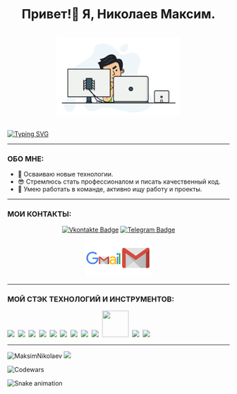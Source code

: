<img src="https://komarev.com/ghpvc/?username=MaksimNikolaev&style=flat-square&color=blue" alt=""/>
<h1 align="center">Привет!👋 Я, Николаев Максим.</h1>
<p align="center">
<br><img src="https://github.com/MaksimNikolaev/MaksimNikolaev/blob/main/Images/hadder.gif" width="280px"><br><br>
</p>

[![Typing SVG](https://readme-typing-svg.herokuapp.com?size=24&duration=3000&color=FFCC5B&width=500&height=40&lines=Front-end+%D1%80%D0%B0%D0%B7%D1%80%D0%B0%D0%B1%D0%BE%D1%82%D1%87%D0%B8%D0%BA)](https://git.io/typing-svg)

-----
### **ОБО МНЕ:**
- 🚀 Осваиваю новые технологии.
- 😎 Cтремлюсь стать профессионалом и писать качественный код.
- 💪 Умею работать в команде, активно ищу работу и проекты.

-----
### **МОИ КОНТАКТЫ:**

<p align="center">
<a href="https://vk.com/id170680365"><img src="https://github.com/MaksimNikolaev/NikolaevMaksim/blob/main/Images/Vkontakte-blue.svg" alt="Vkontakte Badge"></a>
<a href="https://t.me/NikolaevMaks"><img src="https://github.com/MaksimNikolaev/NikolaevMaksim/blob/main/Images/Telegram-blue.svg" alt="Telegram Badge"></a>

</p>
<p align="center">
<a href="mailto:mksniklaev@gmail.com"><img src="https://github.com/MaksimNikolaev/MaksimNikolaev/blob/main/Images/gmail.jpg" alt="Gmail" width="150px"></a>
</p>

-----
### **МОЙ СТЭК ТЕХНОЛОГИЙ И ИНСТРУМЕНТОВ:**

<span><img src="https://github.com/MaksimNikolaev/NikolaevMaksim/blob/main/Images/html5-plain.svg" width="60px"></span>&nbsp;
<span><img src="https://github.com/MaksimNikolaev/NikolaevMaksim/blob/main/Images/css3-plain.svg" width="60px"></span>&nbsp;
<span><img src="https://github.com/MaksimNikolaev/NikolaevMaksim/blob/main/Images/javascript-original.svg" width="60px"></span>&nbsp;
<span><img src="https://github.com/MaksimNikolaev/NikolaevMaksim/blob/main/Images/react-original.svg" width="60px"></span>&nbsp;
<span><img src="https://github.com/MaksimNikolaev/NikolaevMaksim/blob/main/Images/nodejs-plain.svg" width="60px"></span>&nbsp;
<span><img src="https://github.com/MaksimNikolaev/NikolaevMaksim/blob/main/Images/git-original.svg" width="60px"></span>&nbsp;
<span><img src="https://github.com/MaksimNikolaev/NikolaevMaksim/blob/main/Images/webpack-original.svg" width="60px"></span>&nbsp;
<span><img src="https://github.com/MaksimNikolaev/NikolaevMaksim/blob/main/Images/redux.svg" width="60px"></span>&nbsp;
<span><img src="https://github.com/MaksimNikolaev/NikolaevMaksim/blob/main/Images/Visual_Studio_Code.png" width="60px"></span>&nbsp;
<span><img src="https://github.com/MaksimNikolaev/NikolaevMaksim/blob/main/Images/Figma-logo.svg" width="60px" height="60px"></span>&nbsp;
<span><img src="https://github.com/MaksimNikolaev/NikolaevMaksim/blob/main/Images/Adobe_Illustrator.png" width="60px"></span>&nbsp;
<span><img src="https://github.com/MaksimNikolaev/NikolaevMaksim/blob/main/Images/Adobe_Photoshop.png" width="60px"></span>&nbsp;


-----
<p>
<img  src="https://github-readme-stats.vercel.app/api/top-langs/?username=MaksimNikolaev&layout=compact&title_color=f34f29&text_color=000000&icon_color=FF6C00&locale=" alt="MaksimNikolaev" height="150px"/> 
<img src="https://github-readme-stats.vercel.app/api?username=MaksimNikolaev&show_icons=true&&count_private=true&include_all_commits=true&custom_title=My%20stats%20around%20here&title_color=f34f29&text_color=000000&icon_color=FF6C00&locale=" height="150px"></p>

![Codewars](https://github.r2v.ch/codewars?user=Maksim_Nikolaev&name=true&theme=light)

![Snake animation](https://github.com/MaksimNikolaev/NikolaevMaksim/blob/main/Images/github-contribution-grid-snake.svg)
